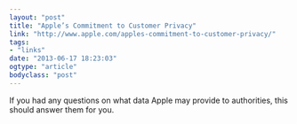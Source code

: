 ```yaml
---
layout: "post"
title: "Apple’s Commitment to Customer Privacy"
link: "http://www.apple.com/apples-commitment-to-customer-privacy/"
tags: 
- "links"
date: "2013-06-17 18:23:03"
ogtype: "article"
bodyclass: "post"
---
```


If you had any questions on what data Apple may provide to authorities, this should answer them for you.